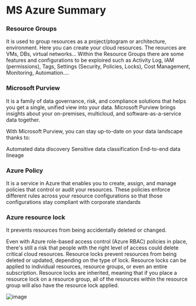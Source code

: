 # MS Azure Summary

### Resource Groups
It is used to group resources as a project/ptogram or architecture, environment. Here you can create your cloud resources.
The reources are VMs, DBs, virtual networks...
Within the Resource Groups there are some features and configurations to be exploired such as Activity Log, IAM (permissions), Tags, Settings (Security, Policies, Locks), Cost Management, Monitoring, Automation....

### Microsoft Purview
It is a family of data governance, risk, and compliance solutions that helps you get a single, unified view into your data. Microsoft Purview brings insights about your on-premises, multicloud, and software-as-a-service data together.

With Microsoft Purview, you can stay up-to-date on your data landscape thanks to:

Automated data discovery
Sensitive data classification
End-to-end data lineage

### Azure Policy
It is a service in Azure that enables you to create, assign, and manage policies that control or audit your resources. These policies enforce different rules across your resource configurations so that those configurations stay compliant with corporate standards

### Azure resource lock
It prevents resources from being accidentally deleted or changed.

Even with Azure role-based access control (Azure RBAC) policies in place, there's still a risk that people with the right level of access could delete critical cloud resources. Resource locks prevent resources from being deleted or updated, depending on the type of lock. Resource locks can be applied to individual resources, resource groups, or even an entire subscription. Resource locks are inherited, meaning that if you place a resource lock on a resource group, all of the resources within the resource group will also have the resource lock applied.

![image](https://github.com/user-attachments/assets/fdeac407-c397-4fe0-be5c-22be71a0847e)

